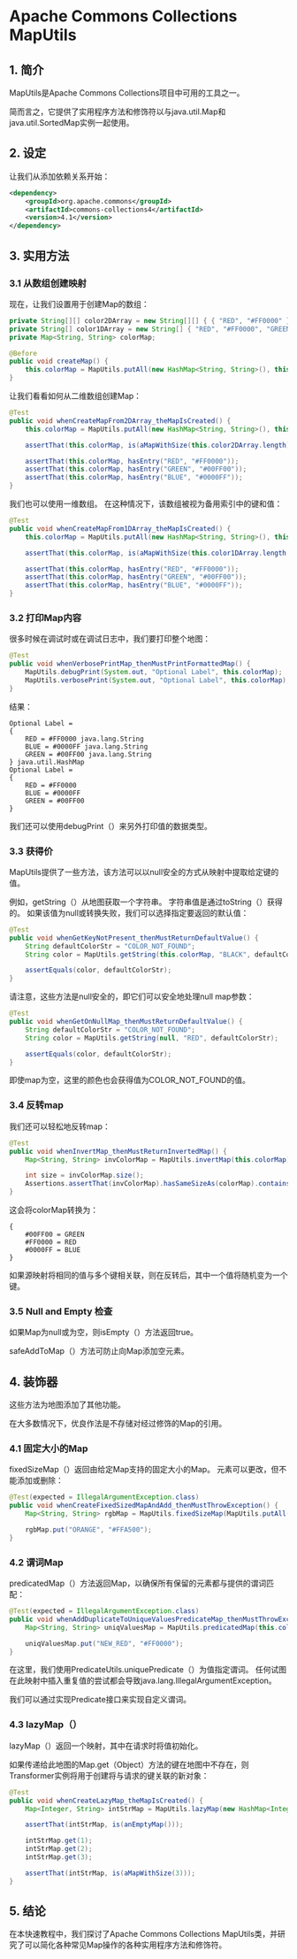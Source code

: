 # Apache Commons Collections MapUtils

## 1. 简介
MapUtils是Apache Commons Collections项目中可用的工具之一。

简而言之，它提供了实用程序方法和修饰符以与java.util.Map和java.util.SortedMap实例一起使用。

## 2. 设定
让我们从添加依赖关系开始：

```xml
<dependency>
    <groupId>org.apache.commons</groupId>
    <artifactId>commons-collections4</artifactId>
    <version>4.1</version>
</dependency>
```

## 3. 实用方法
### 3.1 从数组创建映射
现在，让我们设置用于创建Map的数组：

```java
private String[][] color2DArray = new String[][] { { "RED", "#FF0000" }, { "GREEN", "#00FF00" }, { "BLUE", "#0000FF" } };
private String[] color1DArray = new String[] { "RED", "#FF0000", "GREEN", "#00FF00", "BLUE", "#0000FF" };
private Map<String, String> colorMap;

@Before
public void createMap() {
    this.colorMap = MapUtils.putAll(new HashMap<String, String>(), this.color2DArray);
}
```

让我们看看如何从二维数组创建Map：

```java
@Test
public void whenCreateMapFrom2DArray_theMapIsCreated() {
    this.colorMap = MapUtils.putAll(new HashMap<String, String>(), this.color2DArray);

    assertThat(this.colorMap, is(aMapWithSize(this.color2DArray.length)));

    assertThat(this.colorMap, hasEntry("RED", "#FF0000"));
    assertThat(this.colorMap, hasEntry("GREEN", "#00FF00"));
    assertThat(this.colorMap, hasEntry("BLUE", "#0000FF"));
}
```

我们也可以使用一维数组。 在这种情况下，该数组被视为备用索引中的键和值：

```java
@Test
public void whenCreateMapFrom1DArray_theMapIsCreated() {
    this.colorMap = MapUtils.putAll(new HashMap<String, String>(), this.color1DArray);

    assertThat(this.colorMap, is(aMapWithSize(this.color1DArray.length / 2)));

    assertThat(this.colorMap, hasEntry("RED", "#FF0000"));
    assertThat(this.colorMap, hasEntry("GREEN", "#00FF00"));
    assertThat(this.colorMap, hasEntry("BLUE", "#0000FF"));
}
```

### 3.2 打印Map内容
很多时候在调试时或在调试日志中，我们要打印整个地图：

```java
@Test
public void whenVerbosePrintMap_thenMustPrintFormattedMap() {
    MapUtils.debugPrint(System.out, "Optional Label", this.colorMap);
    MapUtils.verbosePrint(System.out, "Optional Label", this.colorMap);
}
```

结果：

```
Optional Label = 
{
    RED = #FF0000 java.lang.String
    BLUE = #0000FF java.lang.String
    GREEN = #00FF00 java.lang.String
} java.util.HashMap
Optional Label = 
{
    RED = #FF0000
    BLUE = #0000FF
    GREEN = #00FF00
}
```

我们还可以使用debugPrint（）来另外打印值的数据类型。

### 3.3 获得价
MapUtils提供了一些方法，该方法可以以null安全的方式从映射中提取给定键的值。

例如，getString（）从地图获取一个字符串。 字符串值是通过toString（）获得的。 如果该值为null或转换失败，我们可以选择指定要返回的默认值：

```java
@Test
public void whenGetKeyNotPresent_thenMustReturnDefaultValue() {
    String defaultColorStr = "COLOR_NOT_FOUND";
    String color = MapUtils.getString(this.colorMap, "BLACK", defaultColorStr);

    assertEquals(color, defaultColorStr);
}
```

请注意，这些方法是null安全的，即它们可以安全地处理null map参数：

```java
@Test
public void whenGetOnNullMap_thenMustReturnDefaultValue() {
    String defaultColorStr = "COLOR_NOT_FOUND";
    String color = MapUtils.getString(null, "RED", defaultColorStr);

    assertEquals(color, defaultColorStr);
}
```

即使map为空，这里的颜色也会获得值为COLOR_NOT_FOUND的值。

### 3.4 反转map
我们还可以轻松地反转map：

```java
@Test
public void whenInvertMap_thenMustReturnInvertedMap() {
    Map<String, String> invColorMap = MapUtils.invertMap(this.colorMap);

    int size = invColorMap.size();
    Assertions.assertThat(invColorMap).hasSameSizeAs(colorMap).containsKeys(this.colorMap.values().toArray(new String[size])).containsValues(this.colorMap.keySet().toArray(new String[size]));
}
```

这会将colorMap转换为：

```
{
    #00FF00 = GREEN
    #FF0000 = RED
    #0000FF = BLUE
}
```

如果源映射将相同的值与多个键相关联，则在反转后，其中一个值将随机变为一个键。

### 3.5 Null and Empty 检查
如果Map为null或为空，则isEmpty（）方法返回true。

safeAddToMap（）方法可防止向Map添加空元素。

## 4. 装饰器
这些方法为地图添加了其他功能。

在大多数情况下，优良作法是不存储对经过修饰的Map的引用。

### 4.1 固定大小的Map
fixedSizeMap（）返回由给定Map支持的固定大小的Map。 元素可以更改，但不能添加或删除：

```java
@Test(expected = IllegalArgumentException.class)
public void whenCreateFixedSizedMapAndAdd_thenMustThrowException() {
    Map<String, String> rgbMap = MapUtils.fixedSizeMap(MapUtils.putAll(new HashMap<String, String>(), this.color1DArray));

    rgbMap.put("ORANGE", "#FFA500");
}
```

### 4.2 谓词Map
predicatedMap（）方法返回Map，以确保所有保留的元素都与提供的谓词匹配：

```java
@Test(expected = IllegalArgumentException.class)
public void whenAddDuplicateToUniqueValuesPredicateMap_thenMustThrowException() {
    Map<String, String> uniqValuesMap = MapUtils.predicatedMap(this.colorMap, null, PredicateUtils.uniquePredicate());

    uniqValuesMap.put("NEW_RED", "#FF0000");
}
```

在这里，我们使用PredicateUtils.uniquePredicate（）为值指定谓词。 任何试图在此映射中插入重复值的尝试都会导致java.lang.IllegalArgumentException。


我们可以通过实现Predicate接口来实现自定义谓词。

### 4.3 lazyMap（）
lazyMap（）返回一个映射，其中在请求时将值初始化。

如果传递给此地图的Map.get（Object）方法的键在地图中不存在，则Transformer实例将用于创建将与请求的键关联的新对象：

```java
@Test
public void whenCreateLazyMap_theMapIsCreated() {
    Map<Integer, String> intStrMap = MapUtils.lazyMap(new HashMap<Integer, String>(), TransformerUtils.stringValueTransformer());

    assertThat(intStrMap, is(anEmptyMap()));

    intStrMap.get(1);
    intStrMap.get(2);
    intStrMap.get(3);

    assertThat(intStrMap, is(aMapWithSize(3)));
}
```

## 5. 结论
在本快速教程中，我们探讨了Apache Commons Collections MapUtils类，并研究了可以简化各种常见Map操作的各种实用程序方法和修饰符。
